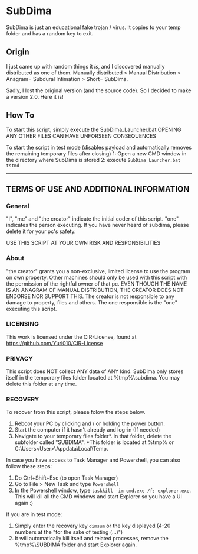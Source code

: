 # SubDima
SubDima is just an educational fake trojan / virus. It copies to your temp folder and has a random key to exit.

## Origin
I just came up with random things it *is*, and I discovered manually distributed as one of them.
Manually distributed > Manual Distribution > Anagram= Subdural Intimation > Short= SubDima.

Sadly, I lost the original version (and the source code). So I decided to make a version 2.0.
Here it is!

## How To
To start this script, simply execute the SubDima_Launcher.bat
OPENING ANY OTHER FILES CAN HAVE UNFORSEEN CONSEQUENCES

To start the script in test mode (disables payload and automatically removes the remaining temporary files after closing)
1: Open a new CMD window in the directory where SubDima is stored
2: execute ``SubDima_Launcher.bat tstmd``

***

## TERMS OF USE AND ADDITIONAL INFORMATION

### General
"I", "me" and "the creator" indicate the initial coder of this script. "one" indicates the person executing.
If you have never heard of subdima, please delete it for your pc's safety.

USE THIS SCRIPT AT YOUR OWN RISK AND RESPONSIBILITIES
 
### About

"the creator" grants you a non-exclusive, limited license to use the program on own property.
Other machines should only be used with this script with the permission of the rightful owner of that pc.
EVEN THOUGH THE NAME IS AN ANAGRAM OF MANUAL DISTRIBUTION, THE CREATOR DOES NOT ENDORSE NOR SUPPORT THIS.
The creator is not responsible to any damage to property, files and others. The one responsible is the "one" executing this script.
 
### LICENSING
This work is licensed under the CIR-License, found at https://github.com/Yuri010/CIR-License

### PRIVACY
This script does NOT collect ANY data of ANY kind.
SubDima only stores itself in the temporary files folder located at %tmp%\subdima. You may delete this folder at any time.

### RECOVERY
To recover from this script, please folow the steps below. 
1. Reboot your PC by clicking and / or holding the power button.
2. Start the computer if it hasn't already and log-in (If needed)
3. Navigate to your temporary files folder*. in that folder, delete the subfolder called "SUBDIMA".
*This folder is located at %tmp% or C:\Users\<User>\Appdata\Local\Temp.

In case you have access to Task Manager and Powershell, you can also follow these steps:
1. Do Ctrl+Shift+Esc (to open Task Manager)
2. Go to File > New Task and type ``Powershell``
3. In the Powershell window, type ``taskkill -im cmd.exe /f; explorer.exe``. This will kill all the CMD windows and start Explorer so you have a UI again :)

If you are in test mode:
1. Simply enter the recovery key ``dimsum`` or the key displayed (4-20 numbers at the "for the sake of testing (...)")
2. It will automatically kill itself and related processes, remove the %tmp%\SUBDIMA folder and start Explorer again.
